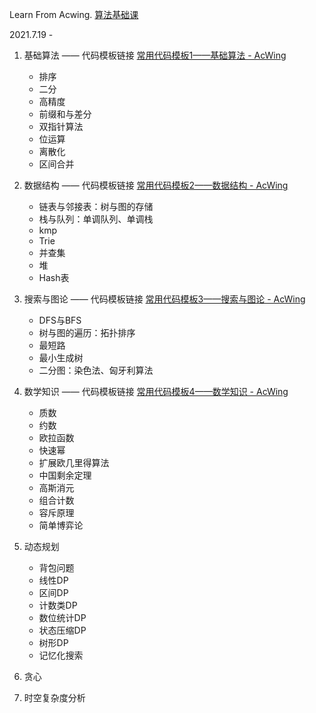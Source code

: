 Learn From Acwing. [算法基础课](https://www.acwing.com/activity/content/11/)

2021.7.19 - 

1. 基础算法 —— 代码模板链接 [常用代码模板1——基础算法 - AcWing](https://www.acwing.com/blog/content/277/)

   - 排序
   - 二分
   - 高精度
   - 前缀和与差分
   - 双指针算法
   - 位运算
   - 离散化
   - 区间合并
2. 数据结构 —— 代码模板链接 [常用代码模板2——数据结构 - AcWing](https://www.acwing.com/blog/content/404/)
   - 链表与邻接表：树与图的存储
   - 栈与队列：单调队列、单调栈
   - kmp
   - Trie
   - 并查集
   - 堆
   - Hash表
3. 搜索与图论 —— 代码模板链接 [常用代码模板3——搜索与图论 - AcWing](https://www.acwing.com/blog/content/405/)
   - DFS与BFS
   - 树与图的遍历：拓扑排序
   - 最短路
   - 最小生成树
   - 二分图：染色法、匈牙利算法
4. 数学知识 —— 代码模板链接 [常用代码模板4——数学知识 - AcWing](https://www.acwing.com/blog/content/406/)
   - 质数
   - 约数
   - 欧拉函数
   - 快速幂
   - 扩展欧几里得算法
   - 中国剩余定理
   - 高斯消元
   - 组合计数
   - 容斥原理
   - 简单博弈论
5. 动态规划
   - 背包问题
   - 线性DP
   - 区间DP
   - 计数类DP
   - 数位统计DP
   - 状态压缩DP
   - 树形DP
   - 记忆化搜索
6. 贪心
7. 时空复杂度分析



